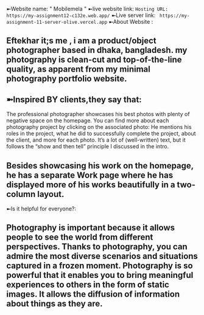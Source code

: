 ➼Website name:
" Mobilemela  "
➼live website link:
`Hosting URL: https://my-assignment12-c132e.web.app/`
➼Live server link:
` https://my-assignment-11-server-olive.vercel.app`
➼About Website :
## Eftekhar it;s me , i am a product/object photographer based in dhaka, bangladesh. my photography is clean-cut and top-of-the-line quality, as apparent from my minimal photography portfolio website.

## ➼Inspired BY clients,they say that:
 The professional photographer showcases his best photos with plenty of negative space on the homepage. You can find more about each photography project by clicking on the associated photo: He mentions his roles in the project, what he did to successfully complete the project, about the client, and more for each photo. It’s a lot of (well-written) text, but it follows the “show and then tell” principle I discussed in the intro.

## Besides showcasing his work on the homepage, he has a separate Work page where he has displayed more of his works beautifully in a two-column layout.

➼Is it helpful for everyone?:
## Photography is important because it allows people to see the world from different perspectives. Thanks to photography, you can admire the most diverse scenarios and situations captured in a frozen moment. Photography is so powerful that it enables you to bring meaningful experiences to others in the form of static images. It allows the diffusion of information about things as they are.
